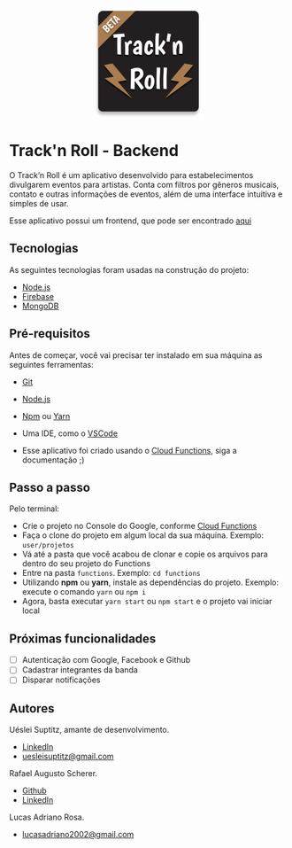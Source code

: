 <p align="center">
  <img src="https://github.com/uesleisuptitz/trackandroll/blob/master/Logo.png" height="200px" alt="Track'n Roll" />
</p>

# Track'n Roll - Backend

O Track’n Roll é um aplicativo desenvolvido para estabelecimentos divulgarem eventos para artistas. Conta com filtros por gêneros musicais, contato e outras informações de eventos, além de uma interface intuitiva e simples de usar.

Esse aplicativo possui um frontend, que pode ser encontrado [aqui](https://github.com/uesleisuptitz/trackandroll)
  
## Tecnologias

As seguintes tecnologias foram usadas na construção do projeto:
- [Node.js](https://nodejs.org/en/)
- [Firebase](https://firebase.google.com/?hl=pt)
- [MongoDB](https://www.mongodb.com/)

## Pré-requisitos

Antes de começar, você vai precisar ter instalado em sua máquina as seguintes ferramentas:
- [Git](https://git-scm.com)
- [Node.js](https://nodejs.org/en/)
- [Npm](https://www.npmjs.com/) ou [Yarn](https://yarnpkg.com/)
- Uma IDE, como o [VSCode](https://code.visualstudio.com/)

- Esse aplicativo foi criado usando o [Cloud Functions](https://firebase.google.com/docs/functions/get-started), siga a documentação ;)

## Passo a passo

Pelo terminal:
- Crie o projeto no Console do Google, conforme [Cloud Functions](https://firebase.google.com/docs/functions/get-started)
- Faça o clone do projeto em algum local da sua máquina. Exemplo: `user/projetos`
- Vá até a pasta que você acabou de clonar e copie os arquivos para dentro do seu projeto do Functions
- Entre na pasta `functions`. Exemplo: `cd functions`
- Utilizando **npm** ou **yarn**, instale as dependências do projeto. Exemplo: execute o comando `yarn` ou `npm i`
- Agora, basta executar `yarn start` ou `npm start` e o projeto vai iniciar local

## Próximas funcionalidades

- [ ] Autenticação com Google, Facebook e Github
- [ ] Cadastrar integrantes da banda
- [ ] Disparar notificações

## Autores

Uéslei Suptitz, amante de desenvolvimento.
- [LinkedIn](https://www.linkedin.com/in/u%C3%A9slei-suptitz/)
- uesleisuptitz@gmail.com

Rafael Augusto Scherer.
- [Github](https://github.com/RafaelAugustScherer)
- [LinkedIn](https://www.linkedin.com/in/rafael-augusto-scherer-495608172/)

Lucas Adriano Rosa.
- lucasadriano2002@gmail.com
